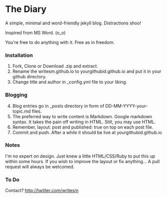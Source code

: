 # The Diary

A simple, minimal and word-friendly jekyll blog. Distractions shoo!

Inspired from MS Word. (o_o)

You're free to do anything with it. Free as in freedom. 

### Installation
1. Fork, Clone or Download .zip and extract.
2. Rename the writesm.github.io to yourgithubid.github.io and put it in your github directory.
3. Change title and author in _config.yml file to your liking.

### Blogging
4. Blog entries go in _posts directory in form of DD-MM-YYYY-your-topic.md files.
5. The preferred way to write content is Markdown. Google markdown syntax. It takes the pain off writing in HTML. Still, you may use HTML.
6. Remember, layout: post and published: true on top on each post file.
7. Commit and push. After a while it should be live at yourgithubid.github.io

### Notes 
I'm no expert on design. Just knew a little HTML/CSS/Ruby to put this up within some hours. 
If you wish to improve the layout or fix anything... A pull request will always be welcomed.

### To Do

Contact? http://twitter.com/writesm